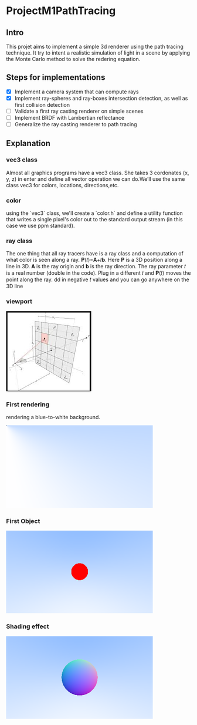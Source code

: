 # ProjectM1PathTracing

## Intro

This projet aims to implement a simple 3d renderer using the path tracing technique.
It try to intent a realistic simulation of light in a scene by applying the Monte Carlo
method to solve the redering equation.


## Steps for implementations

- [x] Implement a camera system that can compute rays
- [x] Implement ray-spheres and ray-boxes intersection detection, as well as first collision detection
- [ ] Validate a first ray casting renderer on simple scenes
- [ ] Implement BRDF with Lambertian reflectance
- [ ] Generalize the ray casting renderer to path tracing

## Explanation

### vec3 class

Almost all graphics programs have a vec3 class. She takes 3 cordonates (x, y, z) in enter and define all vector operation
we can do.We’ll use the same class vec3 for colors, locations, directions,etc.

### color 

using the ´vec3´ class, we'll create a ´color.h´ and define a utility function that writes a single pixel's color out to the standard output
stream (in this case we use ppm standard).

### ray class

The one thing that all ray tracers have is a ray class and a computation of what color is seen along a ray.
𝐏(𝑡)=𝐀+𝑡𝐛. Here 𝐏 is a 3D position along a line in 3D. 𝐀 is the ray origin and 𝐛 is the ray direction. The ray parameter 𝑡
is a real number (double in the code). Plug in a different 𝑡 and 𝐏(𝑡) moves the point along the ray. dd in negative 𝑡
values and you can go anywhere on the 3D line

### viewport 

![image info](/image/readme/viewport.jpeg)

### First rendering

rendering a blue-to-white background.

![image info](/image/rendering/first.png)

### First Object

![image info](/image/rendering/image_sphere.png)

### Shading effect


![image info](/image/rendering/sphere_shading.png)

